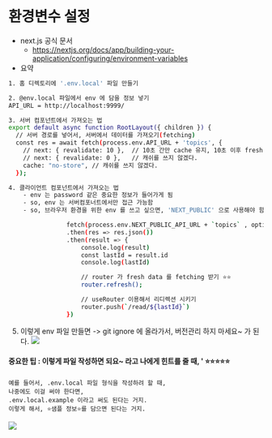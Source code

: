 # 환경변수 설정

* next.js 공식 문서
  * https://nextjs.org/docs/app/building-your-application/configuring/environment-variables
* 요약

```bash
1. 홈 디렉토리에 '.env.local' 파일 만들기

2. @env.local 파일에서 env 에 담을 정보 넣기
API_URL = http://localhost:9999/

3. 서버 컴포넌트에서 가져오는 법 
export default async function RootLayout({ children }) {
  // 서버 경로를 넣어서, 서버에서 데이터를 가져오기(fetching)
  const res = await fetch(process.env.API_URL + 'topics', {
    // next: { revalidate: 10 },  // 10초 간만 cache 유지, 10초 이후 fresh data 가져오고 다시 cache 저장
    // next: { revalidate: 0 },   // 캐쉬를 쓰지 않겠다.
    cache: "no-store", // 캐쉬를 쓰지 않겠다.
  });

4. 클라이언트 컴포넌트에서 가져오는 법 
	- env 는 password 같은 중요한 정보가 들어가게 됨 
	- so, env 는 서버컴포너트에서만 접근 가능함
	- so, 브라우저 환경을 위한 env 를 쓰고 싶으면, 'NEXT_PUBLIC' 으로 사용해야 함 ⭐⭐⭐⭐⭐ | 출처 : https://nextjs.org/docs/app/building-your-application/configuring/environment-variables ⭐⭐⭐⭐⭐  

                fetch(process.env.NEXT_PUBLIC_API_URL + `topics` , options)
                .then(res => res.json())
                .then(result => {
                    console.log(result)
                    const lastId = result.id
                    console.log(lastId)

                    // router 가 fresh data 를 fetching 받기 ⭐⭐ 
                    router.refresh();

                    // useRouter 이용해서 리디렉션 시키기 
                    router.push(`/read/${lastId}`)
                })

```

5. 이렇게 env 파일 만들면 -> git ignore 에 올라가서, 버전관리 하지 마세요\~ 가 된다. ![](https://i.imgur.com/V4ZmNT7.png)

#### 중요한 팁 : 이렇게 파일 작성하면 되요\~ 라고 나에게 힌트를 줄 때, ' ⭐⭐⭐⭐⭐

```
예를 들어서, .env.local 파일 형식을 작성하려 할 때, 
나중에도 이걸 써야 한다면, 
.env.local.example 이라고 써도 된다는 거지. 
이렇게 해서, ⭐샘플 정보⭐를 담으면 된다는 거지. 
```

![](https://i.imgur.com/qmG9iNa.png)
